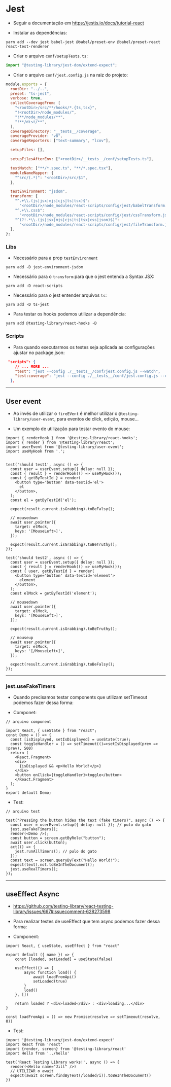 # Jest

- Seguir a documentação em https://jestjs.io/docs/tutorial-react

- Instalar as dependências:

```shell
yarn add --dev jest babel-jest @babel/preset-env @babel/preset-react react-test-renderer
```

- Criar o arquivo `conf/setupTests.ts`: 

```ts
import "@testing-library/jest-dom/extend-expect";
```

- Criar o arquivo `conf/jest.config.js` na raiz do projeto:

```js
module.exports = {
  rootDir: "../..",
  preset: "ts-jest",
  verbose: true,
  collectCoverageFrom: [
    "<rootDir>/src/**/hooks/*.{ts,tsx}",
    "!<rootDir>/node_modules/",
    "!**/node_modules/**",
    "!**/dist/**",
  ],
  coverageDirectory: "__tests__/coverage",
  coverageProvider: "v8",
  coverageReporters: ["text-summary", "lcov"],

  setupFiles: [],

  setupFilesAfterEnv: ["<rootDir>/__tests__/conf/setupTests.ts"],

  testMatch: ["**/*.spec.ts", "**/*.spec.tsx"],
  moduleNameMapper: {
    "^src/(.*)": "<rootDir>/src/$1",
  },

  testEnvironment: "jsdom",
  transform: {
    "^.+\\.(js|jsx|mjs|cjs|ts|tsx)$":
      "<rootDir>/node_modules/react-scripts/config/jest/babelTransform.js",
    "^.+\\.css$":
      "<rootDir>/node_modules/react-scripts/config/jest/cssTransform.js",
    "^(?!.*\\.(js|jsx|mjs|cjs|ts|tsx|css|json)$)":
      "<rootDir>/node_modules/react-scripts/config/jest/fileTransform.js",
  },
};

```

### Libs

- Necessário para a prop `testEnvironment`

```shell
yarn add -D jest-environment-jsdom 
```

- Necessário para o `transform` para que o jest entenda a Syntax JSX: 

```shell
yarn add -D react-scripts
```

- Necessário para o jest entender arquivos `ts`:

```shell
yarn add -D ts-jest
```

- Para testar os hooks podemos utilizar a dependência:

```shell
yarn add @testing-library/react-hooks -D
```

### Scripts

- Para quando executarmos os testes seja aplicada as configurações ajustar no package.json:

```json
 "scripts": {
    // ... MORE ...
    "test": "jest --config ./__tests__/conf/jest.config.js --watch",
    "test:coverage": "jest --config ./__tests__/conf/jest.config.js --coverage"
  },
```

---


## User event

- Ao invés de utilizar o `fireEVent` é melhor utilizar o `@testing-library/user-event`, para eventos de click, edição, mouse...

- Um exemplo de utilização para testar evento do mouse:

```tsx
import { renderHook } from '@testing-library/react-hooks';
import { render } from '@testing-library/react';
import userEvent from '@testing-library/user-event';
import useMyHook from '.';


test('should test1', async () => {
  const user = userEvent.setup({ delay: null });
  const { result } = renderHook(() => useMyHook());
  const { getByTestId } = render(
    <button type='button' data-testid='el'>
      el
    </button>,
  );
  const el = getByTestId('el');

  expect(result.current.isGrabbing).toBeFalsy();

  // mousedown
  await user.pointer({
    target: elMock,
    keys: '[MouseLeft>]',
  });

  expect(result.current.isGrabbing).toBeTruthy();
});

test('should test2', async () => {
  const user = userEvent.setup({ delay: null });
  const { result } = renderHook(() => useMyHook());
  const { user, getByTestId } = render(
    <button type='button' data-testid='element'>
      element
    </button>,
  );
  const elMock = getByTestId('element');

  // mousedown
  await user.pointer({
    target: elMock,
    keys: '[MouseLeft>]',
  });

  expect(result.current.isGrabbing).toBeTruthy();

  // mouseup
  await user.pointer({
    target: elMock,
    keys: '[/MouseLeft>]',
  });

  expect(result.current.isGrabbing).toBeFalsy();
});

```

---

### jest.useFakeTimers

- Quando precisamos testar components que utilizam setTimeout podemos fazer dessa forma:

- Componet:

```tsx
// arquivo component

import React, { useState } from "react";
const Demo = () => {
  const [isDisplayed, setIsDisplayed] = useState(true);
  const toggleHandler = () => setTimeout(()=>setIsDisplayed(prev => !prev), 500)
  return (
    <React.Fragment>
    <div>
      {isDisplayed && <p>Hello World!</p>}
    </div>
    <button onClick={toggleHandler}>toggle</button>
    </React.Fragment>
  );
}
export default Demo;
```

- Test:

```tsx
// arquivo test

test("Pressing the button hides the text (fake timers)", async () => {
  const user = userEvent.setup({ delay: null }); // pulo do gato
  jest.useFakeTimers();
  render(<Demo />);
  const button = screen.getByRole("button");
  await user.click(button);
  act(() => {
    jest.runAllTimers(); // pulo do gato
  });
  const text = screen.queryByText("Hello World!");
  expect(text).not.toBeInTheDocument();
  jest.useRealTimers();
});
```

---

## useEffect Async

- https://github.com/testing-library/react-testing-library/issues/667#issuecomment-628273598

- Para realizar testes de useEffect que tem async podemos fazer dessa forma:

- Component:

```tsx
import React, { useState, useEffect } from "react"

export default ({ name }) => {
    const [loaded, setLoaded] = useState(false)

    useEffect(() => {
        async function load() {
            await loadFromApi()
            setLoaded(true)
        }
        load()
    }, [])

    return loaded ? <div>loaded</div> : <div>loading...</div>
}

const loadFromApi = () => new Promise(resolve => setTimeout(resolve, 0))
```

- Test:

```tsx
import '@testing-library/jest-dom/extend-expect'
import React from 'react'
import {render, screen} from '@testing-library/react'
import Hello from '../hello'

test('React Testing Library works!', async () => {
  render(<Hello name="Jill" />)
  // UTILIZAR o await
  expect(await screen.findByText(/loaded/i)).toBeInTheDocument()
})
```